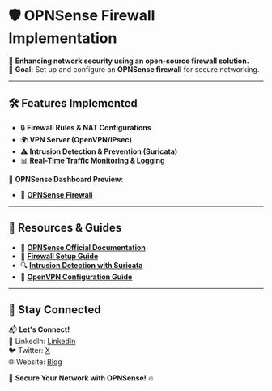 # 🛡️ OPNSense Firewall Implementation  

📌 **Enhancing network security using an open-source firewall solution.**  
🎯 **Goal:** Set up and configure an **OPNSense firewall** for secure networking.  

---

## 🛠️ Features Implemented  

- 🔒 **Firewall Rules & NAT Configurations**  
- 🌍 **VPN Server (OpenVPN/IPsec)**  
- ⚠️ **Intrusion Detection & Prevention (Suricata)**  
- 📊 **Real-Time Traffic Monitoring & Logging**  

📸 **OPNSense Dashboard Preview:**  
- 📜 **[OPNSense Firewall](https://opnsense.org/download/)**  

---

## 🔗 Resources & Guides  

- 📜 **[OPNSense Official Documentation](https://docs.opnsense.org/)**  
- 🎥 **[Firewall Setup Guide](https://www.youtube.com/watch?v=Gj0xKZbFQJ8)**  
- 🔍 **[Intrusion Detection with Suricata](https://docs.opnsense.org/manual/ips.html)**  
- 🚀 **[OpenVPN Configuration Guide](https://docs.opnsense.org/manual/how-tos/sslvpn_client.html)**  

---

## 📢 Stay Connected  

📬 **Let's Connect!**  
💼 LinkedIn: [LinkedIn](https://www.linkedin.com/in/sheldon-brown-cybersecurity/)  
🐦 Twitter: [X](https://twitter.com/)  
🌐 Website: [Blog](https://github.com/lorcoom7/Default)  

🚀 **Secure Your Network with OPNSense!** 🔥  
